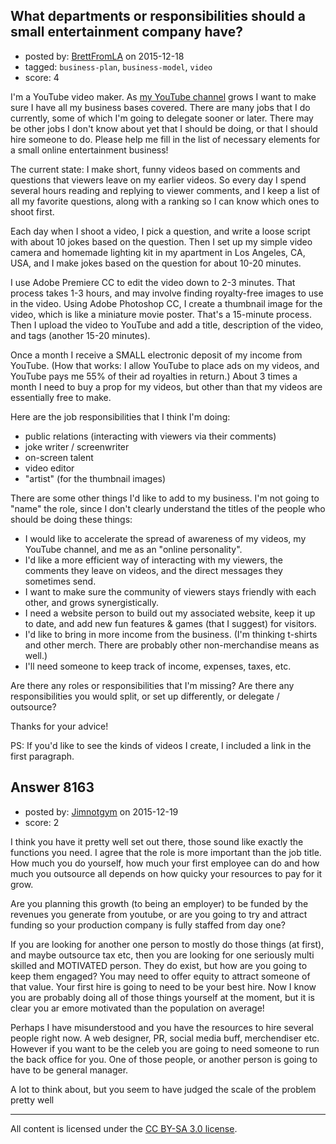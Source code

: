## What departments or responsibilities should a small entertainment company have?

- posted by: [BrettFromLA](https://stackexchange.com/users/2813127/brettfromla) on 2015-12-18
- tagged: `business-plan`, `business-model`, `video`
- score: 4

I'm a YouTube video maker.  As [my YouTube channel][1] grows I want to make sure I have all my business bases covered. There are many jobs that I do currently, some of which I'm going to delegate sooner or later. There may be other jobs I don't know about yet that I should be doing, or that I should hire someone to do.  Please help me fill in the list of necessary elements for a small online entertainment business!

The current state: I make short, funny videos based on comments and questions that viewers leave on my earlier videos. So every day I spend several hours reading and replying to viewer comments, and I keep a list of all my favorite questions, along with a ranking so I can know which ones to shoot first.

Each day when I shoot a video, I pick a question, and write a loose script with about 10 jokes based on the question. Then I set up my simple video camera and homemade lighting kit in my apartment in Los Angeles, CA, USA, and I make jokes based on the question for about 10-20 minutes.

I use Adobe Premiere CC to edit the video down to 2-3 minutes. That process takes 1-3 hours, and may involve finding royalty-free images to use in the video. Using Adobe Photoshop CC, I create a thumbnail image for the video, which is like a miniature movie poster. That's a 15-minute process.  Then I upload the video to YouTube and add a title, description of the video, and tags (another 15-20 minutes).

Once a month I receive a SMALL electronic deposit of my income from YouTube. (How that works: I allow YouTube to place ads on my videos, and YouTube pays me 55% of their ad royalties in return.) About 3 times a month I need to buy a prop for my videos, but other than that my videos are essentially free to make.

Here are the job responsibilities that I think I'm doing:

 - public relations (interacting with viewers via their comments)
 - joke writer / screenwriter
 - on-screen talent
 - video editor
 - "artist" (for the thumbnail images)

There are some other things I'd like to add to my business. I'm not going to "name" the role, since I don't clearly understand the titles of the people who should be doing these things:

 - I would like to accelerate the spread of awareness of my videos, my YouTube channel, and me as an "online personality".
 - I'd like a more efficient way of interacting with my viewers, the comments they leave on videos, and the direct messages they sometimes send.
 - I want to make sure the community of viewers stays friendly with each other, and grows synergistically.
 - I need a website person to build out my associated website, keep it up to date, and add new fun features & games (that I suggest) for visitors.
 - I'd like to bring in more income from the business.  (I'm thinking t-shirts and other merch.  There are probably other non-merchandise means as well.)
 - I'll need someone to keep track of income, expenses, taxes, etc.

Are there any roles or responsibilities that I'm missing? Are there any responsibilities you would split, or set up differently, or delegate / outsource?

Thanks for your advice!

PS: If you'd like to see the kinds of videos I create, I included a link in the first paragraph.


  [1]: http://youtube.com/AMillionViewsADay


## Answer 8163

- posted by: [Jimnotgym](https://stackexchange.com/users/7461839/jimnotgym) on 2015-12-19
- score: 2

I think you have it pretty well set out there, those sound like exactly the functions you need. I agree that the role is more important than the job title. How much you do yourself, how much your first employee can do and how much you outsource all depends on how quicky your resources to pay for it grow.

Are you planning this growth (to being an employer) to be funded by the revenues you generate from youtube, or are you going to try and attract funding so your production company is fully staffed from day one?

If you are looking for another one person to mostly do those things (at first), and maybe outsource tax etc, then you are looking for one seriously multi skilled and MOTIVATED person. They do exist, but how are you going to keep them engaged? You may need to offer equity to attract someone of that value. Your first hire is going to need to be your best hire. Now I know you are probably doing all of those things yourself at the moment, but it is clear you ar emore motivated than the population on average!

Perhaps I have misunderstood and you have the resources to hire several people right now. A web designer, PR, social media buff, merchendiser etc. However if you want to be the celeb you are going to need someone to run the back office for you. One of those people, or another person is going to have to be general manager.

A lot to think about, but you seem to have judged the scale of the problem pretty well



---

All content is licensed under the [CC BY-SA 3.0 license](https://creativecommons.org/licenses/by-sa/3.0/).
